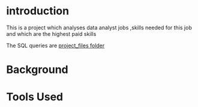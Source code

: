 # introduction

This is a project which analyses data analyst jobs ,skills needed for this job and which are the highest paid skills

The SQL queries are [project_files folder](/project_file)

# Background

# Tools Used


